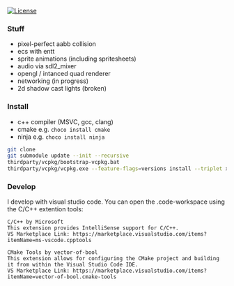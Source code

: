 [![License](https://img.shields.io/badge/License-Apache%202.0-blue.svg)](https://opensource.org/licenses/Apache-2.0)

### Stuff

- pixel-perfect aabb collision
- ecs with entt
- sprite animations (including spritesheets)
- audio via sdl2_mixer
- opengl / intanced quad renderer
- networking (in progress)
- 2d shadow cast lights (broken)

### Install

- c++ compiler (MSVC, gcc, clang)
- cmake e.g. `choco install cmake`
- ninja e.g. `choco install ninja`

```bash
git clone
git submodule update --init --recursive
thirdparty/vcpkg/bootstrap-vcpkg.bat
thirdparty/vcpkg/vcpkg.exe --feature-flags=versions install --triplet x64-windows
```

### Develop

I develop with visual studio code. You can open the .code-workspace using the C/C++ extention tools:

    C/C++ by Microsoft
    This extension provides IntelliSense support for C/C++.
    VS Marketplace Link: https://marketplace.visualstudio.com/items?itemName=ms-vscode.cpptools

    CMake Tools by vector-of-bool
    This extension allows for configuring the CMake project and building it from within the Visual Studio Code IDE.
    VS Marketplace Link: https://marketplace.visualstudio.com/items?itemName=vector-of-bool.cmake-tools
